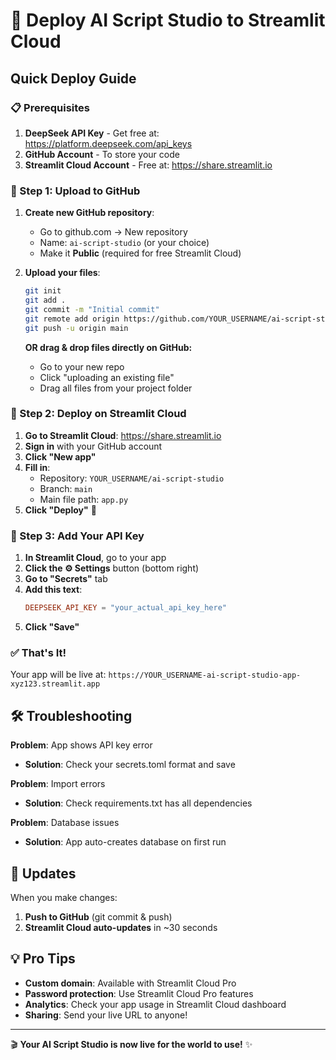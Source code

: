 # 🚀 Deploy AI Script Studio to Streamlit Cloud

## Quick Deploy Guide

### 📋 Prerequisites
1. **DeepSeek API Key** - Get free at: https://platform.deepseek.com/api_keys
2. **GitHub Account** - To store your code
3. **Streamlit Cloud Account** - Free at: https://share.streamlit.io

### 🔧 Step 1: Upload to GitHub

1. **Create new GitHub repository**:
   - Go to github.com → New repository
   - Name: `ai-script-studio` (or your choice)
   - Make it **Public** (required for free Streamlit Cloud)

2. **Upload your files**:
   ```bash
   git init
   git add .
   git commit -m "Initial commit"
   git remote add origin https://github.com/YOUR_USERNAME/ai-script-studio.git
   git push -u origin main
   ```

   **OR drag & drop files directly on GitHub:**
   - Go to your new repo
   - Click "uploading an existing file"
   - Drag all files from your project folder

### 🚀 Step 2: Deploy on Streamlit Cloud

1. **Go to Streamlit Cloud**: https://share.streamlit.io
2. **Sign in** with your GitHub account
3. **Click "New app"**
4. **Fill in**:
   - Repository: `YOUR_USERNAME/ai-script-studio`
   - Branch: `main`
   - Main file path: `app.py`
5. **Click "Deploy"** 🎉

### 🔑 Step 3: Add Your API Key

1. **In Streamlit Cloud**, go to your app
2. **Click the ⚙️ Settings** button (bottom right)
3. **Go to "Secrets"** tab
4. **Add this text**:
   ```toml
   DEEPSEEK_API_KEY = "your_actual_api_key_here"
   ```
5. **Click "Save"**

### ✅ That's It!

Your app will be live at: `https://YOUR_USERNAME-ai-script-studio-app-xyz123.streamlit.app`

## 🛠️ Troubleshooting

**Problem**: App shows API key error
- **Solution**: Check your secrets.toml format and save

**Problem**: Import errors
- **Solution**: Check requirements.txt has all dependencies

**Problem**: Database issues
- **Solution**: App auto-creates database on first run

## 🔄 Updates

When you make changes:
1. **Push to GitHub** (git commit & push)
2. **Streamlit Cloud auto-updates** in ~30 seconds

## 💡 Pro Tips

- **Custom domain**: Available with Streamlit Cloud Pro
- **Password protection**: Use Streamlit Cloud Pro features
- **Analytics**: Check your app usage in Streamlit Cloud dashboard
- **Sharing**: Send your live URL to anyone!

---

🎬 **Your AI Script Studio is now live for the world to use!** ✨

